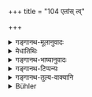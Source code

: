 +++
title = "104 एतांस् त्व्"

+++

<details><summary>गङ्गानथ-मूलानुवादः</summary>

When these appear after the Fires have been lighted, then is it to be regarded as time unfit for study; as also when clouds are seen out of season.—(104)
</details>

<details><summary>मेधातिथिः</summary>

नायम् अनध्यायो यस्यां कस्यांचन वेलायाम् उपजातेष्व् एतेषु, किं तर्हि **प्रादुष्कृताग्निषु** । संध्याकाल इत्य् अर्थः । तदा ह्य् अग्नयो जुहूषया नियमतः प्रादुष्क्रियन्ते । प्रादुःशब्दः प्राकाश्ये । **अनृतौ** । ऋतुर् वार्षास् ताभ्यो ऽन्यः शरदादिः । तत्र व्**आभ्रदर्शन्**ए । **प्रादुष्कृताग्निष्व्** इत्य् अपेक्ष्यते ॥ ४.१०४ ॥
</details>

<details><summary>गङ्गानथ-भाष्यानुवादः</summary>

It does not make the time unfit for study, if the said things appear at any time: it is only when they appear, *after the Fires have been lighted*,’ ‘*prāduṣkṛtāgniṣu*;’—*i.e*., at the time of twilight; as it is only at these times that the Fires are always set ablaze for the purpose of pouring the libations. The term ‘*prāduṣ*’ signifies
*visibility*.

‘*Out of season*.’—The ‘season’ is the Rainy season; other than this is the time beginning with the autumn; During that time, if clouds *are seen*. This also is meant to be taken along with the phrase, ‘*after the Fires have been lighted*.’—(104).
</details>

<details><summary>गङ्गानथ-टिप्पन्यः</summary>

This verse is quoted in *Vīramitrodaya* (Saṃskāra, p. 530), which notes that the ‘*agniprāduṣkaraṇa*’ indicates the *morning twilight*; and that this *Anadhyāya* also is to be *ākālikā* (see verse 103);—in *Hemādri* (Kāla, p. 761);—in *Saṃskāramayūkha* (p. 58) in support of the view that the phenomena referred to should occur in the evening, or morning, and that there is no ‘holiday’ due to the mere appearance of clouds during the rainy season; it quotes

*Dharmaprakāśa* to the effect that ‘*prāduṣkṛtāgniṣu*’ (morning and
evening) is to be taken with the ‘appearance of clouds’ also;—in
*Gadādharapaddhati* (Kāla, p. 194);—in *Varṣakriyākaumudī* (p. 566),
which explains ‘*prāduṣkṛtāgniṣu*’ as ‘at the times when the fire is kindled for the morning and evening Libations’, *i.e*., morning and evening, and the verse as meaning—‘when the three phenomena of lightning and the rest are perceived during the season (Rains), then one day and night should be treated as holiday’, and *apart from the Rainy season*, if mere clouds appear in the morning or evening, one day and night should be observed; but not so during the rains; the particle ‘*ca*’ implies that when lightning and thunder are heard apart from the Rainy season, there will be a holiday for one day and night;—and in
*Smṛticandrikā* (Saṃskāra, p. 149), which explains ‘*prāduṣkaraṇa*’, as
‘*viharaṇa*’, furbishing,—and says it denotes the Twlights.

*Gadādharapaddhati* (Kāla, p. 197) quotes the opinion of *Kalpataru* to
the effect that on the appearance of each of the phenomena individually, only the time of the appearance is to be treated as holiday. It adds that the accepted practice is that whenever dense clouds appear, apart from the Rains, it is treated as a holiday.
</details>

<details><summary>गङ्गानथ-तुल्य-वाक्यानि</summary>

**(verses 4.103-104)  
**

See Comparative notes for [Verse 4.103].
</details>

<details><summary>Bühler</summary>

104	When one perceives these (phenomena) all together (in the twilight), after the sacred fires have been made to blaze (for the performance of the Agnihotra), then one must know the recitation of the Veda to be forbidden, and also when clouds appear out of season.
</details>
